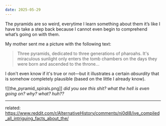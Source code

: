 ```yaml
---
date: 2025-05-29
---
```


The pyramids are so weird, everytime I learn something about them it’s like I have to take a step back because I cannot even begin to comprehend what’s going on with them. 

My mother sent me a picture with the following text:
> Three pyramids, dedicated to three generations of pharoahs. It's miraculous sunlight only enters the tomb chambers on the days they were born and ascended to the throne...

I don't even know if it's true or not—but it illustrates a certain *absurdity* that is somehow completely plausible (based on the little I already know).

![[the_pyramid_spirals.png]]
*did you see this shit? what the hell is even going on? why? what? huh??*



---
related: https://www.reddit.com/r/AlternativeHistory/comments/nj0dl8/ive_compiled_all_intriguing_facts_about_the/


